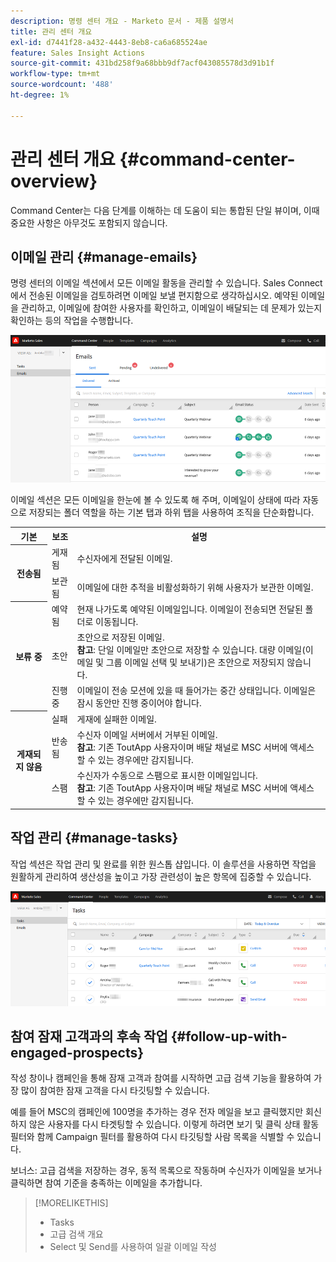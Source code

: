 ```yaml
---
description: 명령 센터 개요 - Marketo 문서 - 제품 설명서
title: 관리 센터 개요
exl-id: d7441f28-a432-4443-8eb8-ca6a685524ae
feature: Sales Insight Actions
source-git-commit: 431bd258f9a68bbb9df7acf043085578d3d91b1f
workflow-type: tm+mt
source-wordcount: '488'
ht-degree: 1%

---
```


# 관리 센터 개요 {#command-center-overview}

Command Center는 다음 단계를 이해하는 데 도움이 되는 통합된 단일 뷰이며, 이때 중요한 사항은 아무것도 포함되지 않습니다.

## 이메일 관리 {#manage-emails}

명령 센터의 이메일 섹션에서 모든 이메일 활동을 관리할 수 있습니다. Sales Connect에서 전송된 이메일을 검토하려면 이메일 보낼 편지함으로 생각하십시오. 예약된 이메일을 관리하고, 이메일에 참여한 사용자를 확인하고, 이메일이 배달되는 데 문제가 있는지 확인하는 등의 작업을 수행합니다.

![](assets/command-center-overview-1.png)

이메일 섹션은 모든 이메일을 한눈에 볼 수 있도록 해 주며, 이메일이 상태에 따라 자동으로 저장되는 폴더 역할을 하는 기본 탭과 하위 탭을 사용하여 조직을 단순화합니다.

<table>
 <tr>
  <th>기본</th>
  <th>보조</th>
  <th>설명</th>
 </tr>
 <tr>
  <th rowspan="2">전송됨</th>
  <td>게재됨</td>
  <td>수신자에게 전달된 이메일.</td>
 </tr>
 <tr>
  <td>보관됨</td>
  <td>이메일에 대한 추적을 비활성화하기 위해 사용자가 보관한 이메일.</td>
 </tr>
 <tr>
  <th rowspan="3">보류 중</th>
  <td>예약됨</td>
  <td>현재 나가도록 예약된 이메일입니다. 이메일이 전송되면 전달된 폴더로 이동됩니다.</td>
 </tr>
 <tr>
  <td>초안</td>
  <td>초안으로 저장된 이메일.<br/>
  <strong>참고</strong>: 단일 이메일만 초안으로 저장할 수 있습니다. 대량 이메일(이메일 및 그룹 이메일 선택 및 보내기)은 초안으로 저장되지 않습니다.</td>
 </tr>
 <tr>
  <td>진행 중</td>
  <td>이메일이 전송 모션에 있을 때 들어가는 중간 상태입니다. 이메일은 잠시 동안만 진행 중이어야 합니다.</td>
 </tr>
 <tr>
  <th rowspan="3">게재되지 않음</th>
  <td>실패</td>
  <td>게재에 실패한 이메일.
</td>
 </tr>
 <tr>
  <td>반송됨</td>
  <td>수신자 이메일 서버에서 거부된 이메일.<br/>
  <strong>참고</strong>: 기존 ToutApp 사용자이며 배달 채널로 MSC 서버에 액세스할 수 있는 경우에만 감지됩니다.</td>
 </tr>
 <tr>
  <td>스팸</td>
  <td>수신자가 수동으로 스팸으로 표시한 이메일입니다.<br/>
  <strong>참고</strong>: 기존 ToutApp 사용자이며 배달 채널로 MSC 서버에 액세스할 수 있는 경우에만 감지됩니다.</td>
 </tr>
</table>

## 작업 관리 {#manage-tasks}

작업 섹션은 작업 관리 및 완료를 위한 원스톱 샵입니다. 이 솔루션을 사용하면 작업을 원활하게 관리하여 생산성을 높이고 가장 관련성이 높은 항목에 집중할 수 있습니다.

![](assets/command-center-overview-2.png)

## 참여 잠재 고객과의 후속 작업 {#follow-up-with-engaged-prospects}

작성 창이나 캠페인을 통해 잠재 고객과 참여를 시작하면 고급 검색 기능을 활용하여 가장 많이 참여한 잠재 고객을 다시 타깃팅할 수 있습니다.

예를 들어 MSC의 캠페인에 100명을 추가하는 경우 전자 메일을 보고 클릭했지만 회신하지 않은 사용자를 다시 타겟팅할 수 있습니다. 이렇게 하려면 보기 및 클릭 상태 활동 필터와 함께 Campaign 필터를 활용하여 다시 타깃팅할 사람 목록을 식별할 수 있습니다.

보너스: 고급 검색을 저장하는 경우, 동적 목록으로 작동하며 수신자가 이메일을 보거나 클릭하면 참여 기준을 충족하는 이메일을 추가합니다.

>[!MORELIKETHIS]
>
>* Tasks
>* 고급 검색 개요
>* Select 및 Send를 사용하여 일괄 이메일 작성
